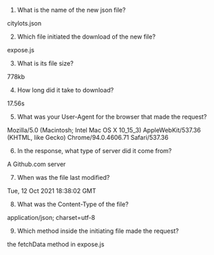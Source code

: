1. What is the name of the new json file?

citylots.json

2. Which file initiated the download of the new file?

expose.js

3. What is its file size?

778kb

4. How long did it take to download?

17.56s

5. What was your User-Agent for the browser that made the request?

Mozilla/5.0 (Macintosh; Intel Mac OS X 10_15_3) AppleWebKit/537.36 (KHTML, like Gecko) Chrome/94.0.4606.71 Safari/537.36

6. In the response, what type of server did it come from?

A Github.com server

7. When was the file last modified?

Tue, 12 Oct 2021 18:38:02 GMT

8. What was the Content-Type of the file?

application/json; charset=utf-8

9. Which method inside the initiating file made the request?

the fetchData method in expose.js
 

